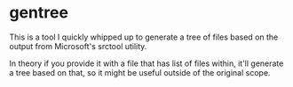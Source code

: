 # gentree

This is a tool I quickly whipped up to generate
a tree of files based on the output from Microsoft's
srctool utility. 

In theory if you provide it with a file that has list
of files within, it'll generate a tree based on 
that, so it might be useful outside of the original
scope.
